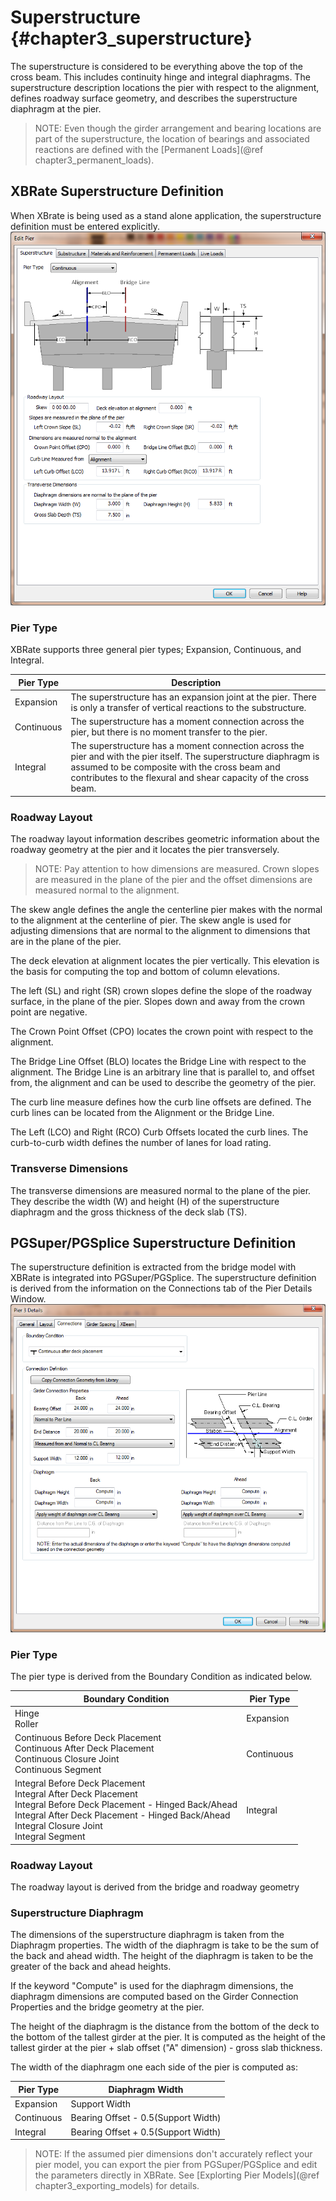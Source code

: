 Superstructure {#chapter3_superstructure}
==============================================
The superstructure is considered to be everything above the top of the cross beam. This includes continuity hinge and integral diaphragms. The superstructure description
locations the pier with respect to the alignment, defines roadway surface geometry, and describes the superstructure diaphragm at the pier.


> NOTE: Even though the girder arrangement and bearing locations are part of the superstructure, the location of bearings and associated reactions are defined with the [Permanent Loads](@ref chapter3_permanent_loads).

## XBRate Superstructure Definition
When XBrate is being used as a stand alone application, the superstructure definition must be entered explicitly.
![](EditPierFull.png)

### Pier Type
XBRate supports three general pier types; Expansion, Continuous, and Integral. 

Pier Type | Description
----------|---------------
Expansion | The superstructure has an expansion joint at the pier. There is only a transfer of vertical reactions to the substructure.
Continuous | The superstructure has a moment connection across the pier, but there is no moment transfer to the pier.
Integral | The superstructure has a moment connection across the pier and with the pier itself. The superstructure diaphragm is assumed to be composite with the cross beam and contributes to the flexural and shear capacity of the cross beam.

### Roadway Layout
The roadway layout information describes geometric information about the roadway geometry at the pier and it locates the pier transversely.


> NOTE: Pay attention to how dimensions are measured. Crown slopes are measured in the plane of the pier and the offset dimensions are measured normal to the alignment.


The skew angle defines the angle the centerline pier makes with the normal to the alignment at the centerline of pier. The skew angle is used for adjusting dimensions
that are normal to the alignment to dimensions that are in the plane of the pier. 

The deck elevation at alignment locates the pier vertically. This elevation is the basis for computing the top and bottom of column elevations.


The left (SL) and right (SR) crown slopes define the slope of the roadway surface, in the plane of the pier. Slopes down and away from the crown point are negative.


The Crown Point Offset (CPO) locates the crown point with respect to the alignment.


The Bridge Line Offset (BLO) locates the Bridge Line with respect to the alignment. The Bridge Line is an arbitrary line that is parallel to, and offset from, the alignment
and can be used to describe the geometry of the pier.


The curb line measure defines how the curb line offsets are defined. The curb lines can be located from the Alignment or the Bridge Line.


The Left (LCO) and Right (RCO) Curb Offsets located the curb lines. The curb-to-curb width defines the number of lanes for load rating.


### Transverse Dimensions
The transverse dimensions are measured normal to the plane of the pier. They describe the width (W) and height (H) of the superstructure diaphragm and the gross thickness
of the deck slab (TS).



## PGSuper/PGSplice Superstructure Definition
The superstructure definition is extracted from the bridge model with XBRate is integrated into PGSuper/PGSplice. The superstructure definition is derived from the information on the Connections tab of the Pier Details Window.
![Pier Details Window](PierDetails.png)

### Pier Type
The pier type is derived from the Boundary Condition as indicated below.

Boundary Condition | Pier Type
-------------------|----------
Hinge<br>Roller | Expansion
Continuous Before Deck Placement<br>Continuous After Deck Placement<br>Continuous Closure Joint<br>Continuous Segment | Continuous
Integral Before Deck Placement<br> Integral After Deck Placement<br>Integral Before Deck Placement - Hinged Back/Ahead<br>Integral After Deck Placement - Hinged Back/Ahead<br> Integral Closure Joint<br> Integral Segment | Integral

### Roadway Layout
The roadway layout is derived from the bridge and roadway geometry

### Superstructure Diaphragm
The dimensions of the superstructure diaphragm is taken from the Diaphragm properties.  The width of the diaphragm is take to be the sum of the back and ahead width. The
height of the diaphragm is taken to be the greater of the back and ahead heights.


If the keyword "Compute" is used for the diaphragm dimensions, the diaphragm dimensions are computed based on the Girder Connection Properties and the bridge geometry at
the pier.


The height of the diaphragm is the distance from the bottom of the deck to the bottom of the tallest girder at the pier. It is computed as the height of the tallest girder
at the pier + slab offset ("A" dimension) - gross slab thickness. 


The width of the diaphragm one each side of the pier is computed as:

Pier Type | Diaphragm Width
--------- |-----------------
Expansion | Support Width
Continuous | Bearing Offset - 0.5(Support Width)
Integral | Bearing Offset + 0.5(Support Width)

> NOTE: If the assumed pier dimensions don't accurately reflect your pier model, you can export the pier from PGSuper/PGSplice and edit the parameters directly in XBRate. See [Explorting Pier Models](@ref chapter3_exporting_models) for details.
